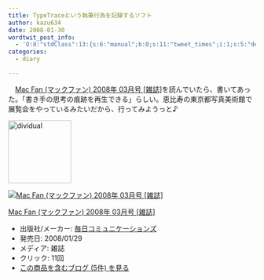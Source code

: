 ```yaml
---
title: TypeTraceという執筆行為を記録するソフト
author: kazu634
date: 2008-01-30
wordtwit_post_info:
  - 'O:8:"stdClass":13:{s:6:"manual";b:0;s:11:"tweet_times";i:1;s:5:"delay";i:0;s:7:"enabled";i:1;s:10:"separation";s:2:"60";s:7:"version";s:3:"3.7";s:14:"tweet_template";b:0;s:6:"status";i:2;s:6:"result";a:0:{}s:13:"tweet_counter";i:2;s:13:"tweet_log_ids";a:1:{i:0;i:3669;}s:9:"hash_tags";a:0:{}s:8:"accounts";a:1:{i:0;s:7:"kazu634";}}'
categories:
  - diary

---
```

<div class="section">
<p>
    　<a href="http://d.hatena.ne.jp/asin/B0012IWZXO" onclick="__gaTracker('send', 'event', 'outbound-article', 'http://d.hatena.ne.jp/asin/B0012IWZXO', 'Mac Fan (マックファン) 2008年 03月号 [雑誌]');">Mac Fan (マックファン) 2008年 03月号 [雑誌]</a>を読んでいたら、書いてあった。「書き手の思考の痕跡を再生できる」らしい。恵比寿の東京都写真美術館で展覧会をやっているみたいだから、行ってみようっと♪
</p>
  
<p>
<center>
</center>
</p>
  
<p>
<a href="http://dividual.jp/" onclick="__gaTracker('send', 'event', 'outbound-article', 'http://dividual.jp/', '');"><img width="128" alt="dividual" src="http://img.simpleapi.net/small/http://dividual.jp/" style="border-style:none" height="128" /></a>
</p></p> 
  
<div class="hatena-asin-detail">
<a href="http://www.amazon.co.jp/dp/B0012IWZXO/?tag=hatena_st1-22&ascsubtag=d-7ibv" onclick="__gaTracker('send', 'event', 'outbound-article', 'http://www.amazon.co.jp/dp/B0012IWZXO/?tag=hatena_st1-22&ascsubtag=d-7ibv', '');"><img src="https://images-na.ssl-images-amazon.com/images/I/51l-3LUH3vL._SL160_.jpg" class="hatena-asin-detail-image" alt="Mac Fan (マックファン) 2008年 03月号 [雑誌]" title="Mac Fan (マックファン) 2008年 03月号 [雑誌]" /></a></p> 
    
<div class="hatena-asin-detail-info">
<p class="hatena-asin-detail-title">
<a href="http://www.amazon.co.jp/dp/B0012IWZXO/?tag=hatena_st1-22&ascsubtag=d-7ibv" onclick="__gaTracker('send', 'event', 'outbound-article', 'http://www.amazon.co.jp/dp/B0012IWZXO/?tag=hatena_st1-22&ascsubtag=d-7ibv', 'Mac Fan (マックファン) 2008年 03月号 [雑誌]');">Mac Fan (マックファン) 2008年 03月号 [雑誌]</a>
</p>
      
<ul>
<li>
<span class="hatena-asin-detail-label">出版社/メーカー:</span> <a href="http://d.hatena.ne.jp/keyword/%CB%E8%C6%FC%A5%B3%A5%DF%A5%E5%A5%CB%A5%B1%A1%BC%A5%B7%A5%E7%A5%F3%A5%BA" onclick="__gaTracker('send', 'event', 'outbound-article', 'http://d.hatena.ne.jp/keyword/%CB%E8%C6%FC%A5%B3%A5%DF%A5%E5%A5%CB%A5%B1%A1%BC%A5%B7%A5%E7%A5%F3%A5%BA', '毎日コミュニケーションズ');" class="keyword">毎日コミュニケーションズ</a>
</li>
<li>
<span class="hatena-asin-detail-label">発売日:</span> 2008/01/29
</li>
<li>
<span class="hatena-asin-detail-label">メディア:</span> 雑誌
</li>
<li>
<span class="hatena-asin-detail-label">クリック</span>: 11回
</li>
<li>
<a href="http://d.hatena.ne.jp/asin/B0012IWZXO" onclick="__gaTracker('send', 'event', 'outbound-article', 'http://d.hatena.ne.jp/asin/B0012IWZXO', 'この商品を含むブログ (5件) を見る');" target="_blank">この商品を含むブログ (5件) を見る</a>
</li>
</ul>
</div>
    
<div class="hatena-asin-detail-foot">
</div>
</div>
</div>
